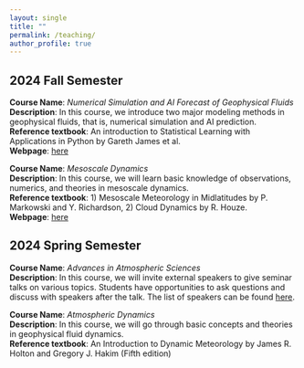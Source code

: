 ```yaml
---
layout: single
title: ""
permalink: /teaching/
author_profile: true
---
```


2024 Fall Semester
---
**Course Name**: *Numerical Simulation and AI Forecast of Geophysical Fluids*       
**Description**: In this course, we introduce two major modeling methods in geophysical fluids, that is, numerical simulation and AI prediction.   
**Reference textbook**: An introduction to Statistical Learning with Applications in Python by Gareth James et al.  
**Webpage**: [here](modeling_2024fall.md) 

**Course Name**: *Mesoscale Dynamics*       
**Description**: In this course, we will learn basic knowledge of observations, numerics, and theories in mesoscale dynamics.    
**Reference textbook**: 1) Mesoscale Meteorology in Midlatitudes by P. Markowski and Y. Richardson, 2) Cloud Dynamics by R. Houze.    
**Webpage**: [here](mesoscale_2024fall.md)

2024 Spring Semester
---
**Course Name**: *Advances in Atmospheric Sciences*  
**Description**: In this course, we will invite external speakers to give seminar talks on various topics. Students have opportunities to ask questions and discuss with speakers after the talk. The list of speakers can be found [here](https://www.atmos.pku.edu.cn/kxzb/xzbg/dqyhykxlt/index.htm).

**Course Name**: *Atmospheric Dynamics*      
**Description**: In this course, we will go through basic concepts and theories in geophysical fluid dynamics.  
**Reference textbook**: An Introduction to Dynamic Meteorology by James R. Holton and Gregory J. Hakim (Fifth edition)
